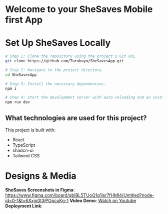 # Welcome to your SheSaves Mobile first App

# Set Up SheSaves Locally
```sh
# Step 1: Clone the repository using the project's Git URL.
git clone https://github.com/Turabayo/SheSavesApp.git

# Step 2: Navigate to the project directory.
cd SheSavesApp

# Step 3: Install the necessary dependencies.
npm i

# Step 4: Start the development server with auto-reloading and an instant preview.
npm run dev
```
## What technologies are used for this project?

This project is built with:

- React
- TypeScript
- shadcn-ui
- Tailwind CSS

# Designs & Media

  **SheSaves Screenshots in Figma**: https://www.figma.com/board/qbIBL5TUoQ1g1lsr7fHMI4/Untitled?node-id=0-1&t=6Xxjo0t3jPOpcuKg-1
  **Video Demo**: [Watch on Youtube](https://youtu.be/yn0ihXI6L1I)
  **Deployment Link**: 
